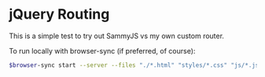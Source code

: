 # jQuery Routing 

This is a simple test to try out SammyJS vs my own custom router. 

To run locally with browser-sync (if preferred, of course):
```bash
$browser-sync start --server --files "./*.html" "styles/*.css" "js/*.js"
```